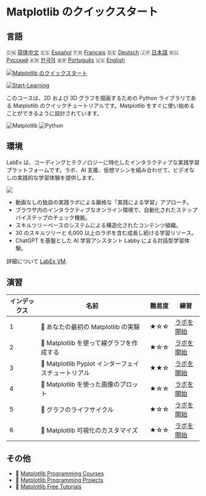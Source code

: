 # Matplotlib のクイックスタート

## 言語

🇨🇳 [简体中文](README_zh.md) 🇪🇸 [Español](README_es.md) 🇫🇷 [Français](README_fr.md) 🇩🇪 [Deutsch](README_de.md) 🇯🇵 [日本語](README_ja.md) 🇷🇺 [Русский](README_ru.md) 🇰🇷 [한국어](README_ko.md) 🇧🇷 [Português](README_pt.md) 🇺🇸 [English](README.md) 

[![Matplotlib のクイックスタート](https://cover-creator.labex.io/quick-start-with-matplotlib.png?lang=ja)](https://labex.io/ja/courses/quick-start-with-matplotlib)

[![Start-Learning](https://img.shields.io/badge/Start-Learning-whitesmoke?style=for-the-badge)](https://labex.io/ja/courses/quick-start-with-matplotlib)

このコースは、2D および 3D グラフを描画するための Python ライブラリである Matplotlib のクイックチュートリアルです。Matplotlib をすぐに使い始めることができるように設計されています。

![Matplotlib](https://img.shields.io/badge/Matplotlib-whitesmoke?style=for-the-badge&logo=matplotlib)
![Python](https://img.shields.io/badge/Python-whitesmoke?style=for-the-badge&logo=python)


## 環境

LabEx は、コーディングとテクノロジーに特化したインタラクティブな実践学習プラットフォームです。ラボ、AI 支援、仮想マシンを組み合わせて、ビデオなしの実践的な学習体験を提供します。

![](https://tutorial-screenshot.getvm.io/images/vm-1725247253.png)

- 動画なしの独自の実践ラボによる厳格な「実践による学習」アプローチ。
- ブラウザ内のインタラクティブなオンライン環境で、自動化されたステップバイステップのチェック機能。
- スキルツリーベースのシステムによる構造化されたコンテンツ組織。
- 30 のスキルツリーと 6,000 以上のラボを含む成長し続ける学習リソース。
- ChatGPT を基盤とした AI 学習アシスタント Labby による対話型学習体験。

詳細について [LabEx VM](https://support.labex.io/using-labex/virtual-machine).

## 演習

|   インデックス | 名前                                                | 難易度   | 練習                                                                                                                          |
|----------------|-----------------------------------------------------|----------|-------------------------------------------------------------------------------------------------------------------------------|
|              1 | 📖 あなたの最初の Matplotlib の実験                 | ★☆☆      | <a target='_blank' href='https://labex.io/ja/tutorials/python-your-first-matplotlib-lab-92737'>ラボを開始</a>                 |
|              2 | 📖 Matplotlib を使って線グラフを作成する            | ★☆☆      | <a target='_blank' href='https://labex.io/ja/tutorials/python-create-a-line-plot-with-matplotlib-71147'>ラボを開始</a>        |
|              3 | 📖 Matplotlib Pyplot インターフェイスチュートリアル | ★★☆      | <a target='_blank' href='https://labex.io/ja/tutorials/matplotlib-matplotlib-pyplot-interface-tutorial-71148'>ラボを開始</a>  |
|              4 | 📖 Matplotlib を使った画像のプロット                | ★☆☆      | <a target='_blank' href='https://labex.io/ja/tutorials/matplotlib-image-plotting-with-matplotlib-71149'>ラボを開始</a>        |
|              5 | 📖 グラフのライフサイクル                           | ★☆☆      | <a target='_blank' href='https://labex.io/ja/tutorials/python-the-lifecycle-of-a-plot-71150'>ラボを開始</a>                   |
|              6 | 📖 Matplotlib 可視化のカスタマイズ                  | ★☆☆      | <a target='_blank' href='https://labex.io/ja/tutorials/matplotlib-customizing-matplotlib-visualizations-71151'>ラボを開始</a> |

## その他

- 🔗 [Matplotlib Programming Courses](https://github.com/labex-labs/awesome-programming-courses)
- 🔗 [Matplotlib Programming Projects](https://github.com/labex-labs/awesome-programming-projects)
- 🔗 [Matplotlib Free Tutorials](https://github.com/labex-labs/matplotlib-free-tutorials)

